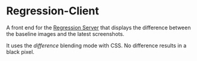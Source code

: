 # Regression-Client

A front end for the [Regression Server](https://github.com/bfulop/regression-server) that displays the difference between the baseline images and the latest screenshots. 

It uses the _difference_ blending mode with CSS. No difference results in a black pixel.
